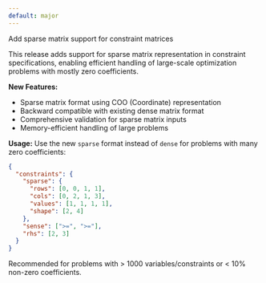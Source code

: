 ```yaml
---
default: major
---
```


Add sparse matrix support for constraint matrices

This release adds support for sparse matrix representation in constraint specifications, enabling efficient handling of large-scale optimization problems with mostly zero coefficients.

**New Features:**

- Sparse matrix format using COO (Coordinate) representation
- Backward compatible with existing dense matrix format
- Comprehensive validation for sparse matrix inputs
- Memory-efficient handling of large problems

**Usage:**
Use the new `sparse` format instead of `dense` for problems with many zero coefficients:

```json
{
  "constraints": {
    "sparse": {
      "rows": [0, 0, 1, 1],
      "cols": [0, 2, 1, 3],
      "values": [1, 1, 1, 1],
      "shape": [2, 4]
    },
    "sense": [">=", ">="],
    "rhs": [2, 3]
  }
}
```

Recommended for problems with > 1000 variables/constraints or < 10% non-zero coefficients.
